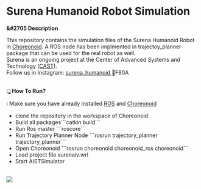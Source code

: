 # Surena Humanoid Robot Simulation

<b>&#2705 Description</b>
<p>This repository contains the simulation files of the Surena Humanoid Robot in <a href="https://github.com/choreonoid">Choreonoid</a>. A ROS node has been implmented in trajectoy_planner package that can be used for the real robot as well. <br>Surena is an ongoing project at the Center of Advanced Systems and Technology (<a href="http://www.castech.ir/">CAST</a>). <br> Follow us in Instagram: <a href="https://www.instagram.com/surena_humanoid/?hl=en">surena_humanoid </a> &#1F60A</p>
<br>
<b>&#2753 How To Run?</b>
<p>&#8505 Make sure you have already installed <a href="https://ros.org">ROS</a> and <a href="https://choreonoid.org/ja/manuals/latest/ros/index.html">Choreonoid</a></p>
<ul>
  <li>clone the repository in the workspace of Choreonoid</li>
  <li>Build all packages```catkin build```</li>
  <li>Run Ros master ```roscore```</li>
  <li>Run Trajectory Planner Node ```rosrun trajectory_planner trajectory_planner```</li>
  <li>Open Choreonoid ```rosrun choreonoid choreonoid_ros choreonoid```</li>
  <li>Load project file surenaiv.wrl</li>
  <li>Start AISTSimulator</li>
</ul>

<br>
<img class="center" src="https://github.com/CAST-Robotics/surena_choreonoid_ros/blob/main/SurenaIV_Online.gif" align="center"/>



